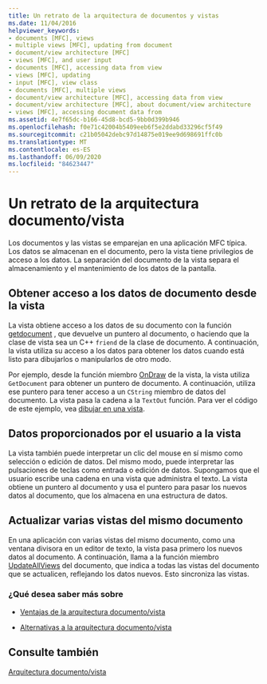 ```yaml
---
title: Un retrato de la arquitectura de documentos y vistas
ms.date: 11/04/2016
helpviewer_keywords:
- documents [MFC], views
- multiple views [MFC], updating from document
- document/view architecture [MFC]
- views [MFC], and user input
- documents [MFC], accessing data from view
- views [MFC], updating
- input [MFC], view class
- documents [MFC], multiple views
- document/view architecture [MFC], accessing data from view
- document/view architecture [MFC], about document/view architecture
- views [MFC], accessing document data from
ms.assetid: 4e7f65dc-b166-45d8-bcd5-9bb0d399b946
ms.openlocfilehash: f0e71c42004b5409eeb6f5e2ddabd33296cf5f49
ms.sourcegitcommit: c21b05042debc97d14875e019ee9d698691ffc0b
ms.translationtype: MT
ms.contentlocale: es-ES
ms.lasthandoff: 06/09/2020
ms.locfileid: "84623447"
---
```

# <a name="a-portrait-of-the-documentview-architecture"></a>Un retrato de la arquitectura documento/vista

Los documentos y las vistas se emparejan en una aplicación MFC típica. Los datos se almacenan en el documento, pero la vista tiene privilegios de acceso a los datos. La separación del documento de la vista separa el almacenamiento y el mantenimiento de los datos de la pantalla.

## <a name="gaining-access-to-document-data-from-the-view"></a>Obtener acceso a los datos de documento desde la vista

La vista obtiene acceso a los datos de su documento con la función [getdocument](reference/cview-class.md#getdocument) , que devuelve un puntero al documento, o haciendo que la clase de vista sea un C++ `friend` de la clase de documento. A continuación, la vista utiliza su acceso a los datos para obtener los datos cuando está listo para dibujarlos o manipularlos de otro modo.

Por ejemplo, desde la función miembro [OnDraw](reference/cview-class.md#ondraw) de la vista, la vista utiliza `GetDocument` para obtener un puntero de documento. A continuación, utiliza ese puntero para tener acceso a un `CString` miembro de datos del documento. La vista pasa la cadena a la `TextOut` función. Para ver el código de este ejemplo, vea [dibujar en una vista](drawing-in-a-view.md).

## <a name="user-input-to-the-view"></a>Datos proporcionados por el usuario a la vista

La vista también puede interpretar un clic del mouse en sí mismo como selección o edición de datos. Del mismo modo, puede interpretar las pulsaciones de teclas como entrada o edición de datos. Supongamos que el usuario escribe una cadena en una vista que administra el texto. La vista obtiene un puntero al documento y usa el puntero para pasar los nuevos datos al documento, que los almacena en una estructura de datos.

## <a name="updating-multiple-views-of-the-same-document"></a>Actualizar varias vistas del mismo documento

En una aplicación con varias vistas del mismo documento, como una ventana divisora en un editor de texto, la vista pasa primero los nuevos datos al documento. A continuación, llama a la función miembro [UpdateAllViews](reference/cdocument-class.md#updateallviews) del documento, que indica a todas las vistas del documento que se actualicen, reflejando los datos nuevos. Esto sincroniza las vistas.

### <a name="what-do-you-want-to-know-more-about"></a>¿Qué desea saber más sobre

- [Ventajas de la arquitectura documento/vista](advantages-of-the-document-view-architecture.md)

- [Alternativas a la arquitectura documento/vista](alternatives-to-the-document-view-architecture.md)

## <a name="see-also"></a>Consulte también

[Arquitectura documento/vista](document-view-architecture.md)
